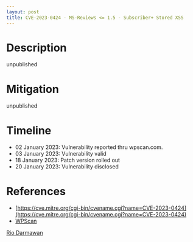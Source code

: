 ```yaml
---
layout: post
title: CVE-2023-0424 - MS-Reviews <= 1.5 - Subscriber+ Stored XSS
---
```


Description
============
unpublished

Mitigation
============ 
unpublished

Timeline
============ 
  * 02 January 2023: Vulnerability reported thru wpscan.com.
  * 03 January 2023: Vulnerability valid
  * 18 January 2023: Patch version rolled out
  * 20 January 2023: Vulnerability disclosed
  
References
============ 
  * [https://cve.mitre.org/cgi-bin/cvename.cgi?name=CVE-2023-0424](https://cve.mitre.org/cgi-bin/cvename.cgi?name=CVE-2023-0424)
  * [WPScan](#)



[Rio Darmawan](https://patchstack.com/database/researcher/0f0ce3de-fbab-4348-9729-a5ef92c74b3e)
